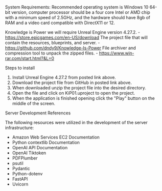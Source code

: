 System Requirements: Recommended operating system is Windows 10 64-bit version,  computer processor should be a four core Intel or AMD chip with a minimum speed of 2.5GHz, and the hardware should have 8gb of RAM and a video card compatible with DirectX11 or 12.

Knowledge is Power we will require Unreal Engine version 4.27.2. - https://store.epicgames.com/en-US/download
The project file that will contain the resources, blueprints, and server.  - https://github.com/dndy9/Knowledge-Is-Power
File archiver and compression tool to unpack the zipped files. - https://www.win-rar.com/start.html?&L=0


Steps to install 

1. Install Unreal Engine 4.27.2 from posted link above. 
2. Download the project file from GitHub in posted link above. 
3. When downloaded unzip the project file into the desired directory.
4. Open the file and click on KiP01.uproject to open the project. 
5. When the application is finished opening click the "Play" button on the middle of the screen. 

Server Development References

The following resources were utilized in the development of the server infrastructure:

- Amazon Web Services EC2 Documentation
- Python contextlib Documentation
- OpenAI API Documentation
- OpenAI Tiktoken
- PDFPlumber
- psutil
- Pydantic
- Python-dotenv
- FastAPI
- Uvicorn

